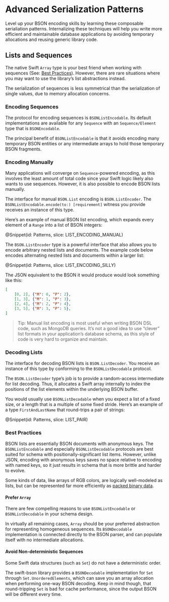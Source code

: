 # Advanced Serialization Patterns

Level up your BSON encoding skills by learning these composable serialiation patterns. Internalizing these techniques will help you write more efficient and maintainable database applications by avoiding temporary allocations and reusing generic library code.


## Lists and Sequences

The native Swift ``Array`` type is your best friend when working with sequences (See: [Best Practices](#Best-practices)). However, there are rare situations where you may want to use the library’s list abstractions instead.

The serialization of sequences is less symmetrical than the serialization of single values, due to memory allocation concerns.

### Encoding Sequences

The protocol for encoding sequences is ``BSONListEncodable``. Its default implementations are available for any ``Sequence`` with an ``Sequence/Element`` type that is ``BSONEncodable``.

The principal benefit of ``BSONListEncodable`` is that it avoids encoding many temporary BSON entities or any intermediate arrays to hold those temporary BSON fragments.

### Encoding Manually

Many applications will converge on ``Sequence``-powered encoding, as this involves the least amount of total code since your Swift logic likely also wants to use sequences. However, it is also possible to encode BSON lists manually.

The interface for manual ``BSON.List`` encoding is ``BSON.ListEncoder``. The ``BSONListEncodable.encode(to:) [requirement]`` witness you provide receives an instance of this type.

Here’s an example of manual BSON list encoding, which expands every element of a ``Range`` into a list of BSON integers:

@Snippet(id: Patterns, slice: LIST_ENCODING_MANUAL)

The ``BSON.ListEncoder`` type is a powerful interface that also allows you to encode arbitrary nested lists and documents. The example code below encodes alternating nested lists and documents within a larger list:

@Snippet(id: Patterns, slice: LIST_ENCODING_SILLY)

The JSON equivalent to the BSON it would produce would look something like this:

```json
[
    [0, 2], {"M": 0, "P": 2},
    [1, 3], {"M": 1, "P": 3},
    [2, 4], {"M": 2, "P": 4},
    [3, 5], {"M": 3, "P": 5},
]
```

>   Tip:
>   Manual list encoding is most useful when writing BSON DSL code, such as MongoDB queries. It’s not a good idea to use “clever” list formats in your application’s database schema, as this style of code is very hard to organize and maintain.

### Decoding Lists

The interface for decoding BSON lists is ``BSON.ListDecoder``. You receive an instance of this type by conforming to the ``BSONListDecodable`` protocol.

The ``BSON.ListDecoder`` type’s job is to provide a random-access intermediate for list decoding. Thus, it allocates a Swift array internally to index the positions of the list elements within the underlying BSON buffer.

You would usually use ``BSONListDecodable`` when you expect a list of a fixed size, or a length that is a multiple of some fixed stride. Here’s an example of a type `FirstAndLastName` that round-trips a pair of strings:

@Snippet(id: Patterns, slice: LIST_PAIR)

### Best Practices

BSON lists are essentially BSON documents with anonymous keys. The ``BSONListEncodable`` and especially ``BSONListDecodable`` protocols are best suited for schema with positionally-significant list items. However, unlike JSON, encoding with anonymous keys saves no space relative to encoding with named keys, so it just results in schema that is more brittle and harder to evolve.

Some kinds of data, like arrays of RGB colors, are logically well-modeled as lists, but can be represented far more efficiently as [packed binary data](Textures-and-Coordinates).

#### Prefer `Array`

There are few compelling reasons to use ``BSONListEncodable`` or ``BSONListDecodable`` in your schema design.

In virtually all remaining cases, ``Array`` should be your preferred abstraction for representing homogeneous sequences. Its ``BSONDecodable`` implementation is connected directly to the BSON parser, and can populate itself with no intermediate allocations.

#### Avoid Non-deterministic Sequences

Some Swift data structures (such as ``Set``) do not have a deterministic order.

The swift-bson library provides a ``BSONDecodable`` implementation for ``Set`` through ``Set.UnorderedElements``, which can save you an array allocation when performing one-way BSON decoding. Keep in mind though, that round-tripping ``Set`` is bad for cache performance, since the output BSON will be different every time.
